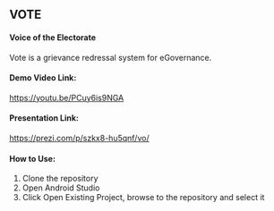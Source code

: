 ## VOTE ##
#### Voice of the Electorate ####

Vote is a grievance redressal system for eGovernance.

#### Demo Video Link: ####
https://youtu.be/PCuy6is9NGA


#### Presentation Link: ####
https://prezi.com/p/szkx8-hu5qnf/vo/


#### How to Use: ####
1. Clone the repository
2. Open Android Studio
3. Click Open Existing Project, browse to the repository and select it
